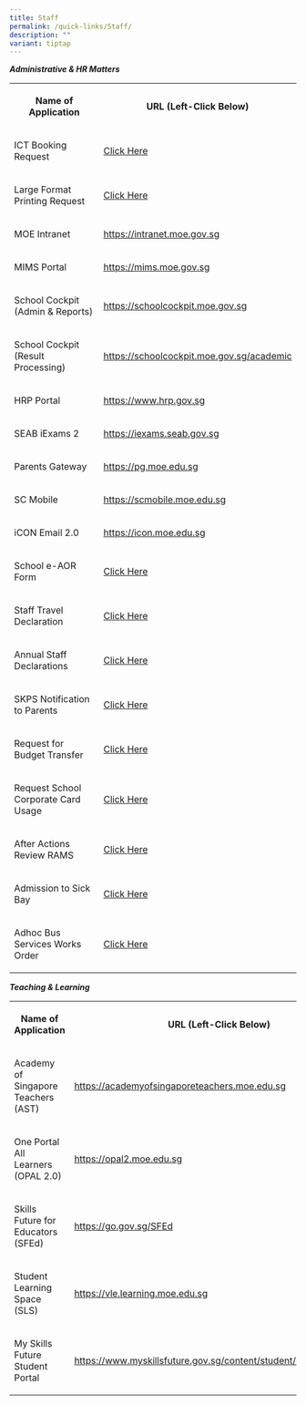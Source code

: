 ```yaml
---
title: Staff
permalink: /quick-links/Staff/
description: ""
variant: tiptap
---
```

<p><strong><em>Administrative &amp; HR Matters</em></strong>
</p>
<table style="minWidth: 50px">
<colgroup>
<col>
<col>
</colgroup>
<tbody>
<tr>
<th rowspan="1" colspan="1">
<p>Name of Application</p>
</th>
<th rowspan="1" colspan="1">
<p>URL (Left-Click Below)</p>
</th>
</tr>
<tr>
<td rowspan="1" colspan="1">
<p>ICT Booking Request</p>
</td>
<td rowspan="1" colspan="1">
<p><a href="https://sites.google.com/view/skps-ict-booking/home" rel="noopener noreferrer nofollow" target="_blank">Click Here</a>
</p>
</td>
</tr>
<tr>
<td rowspan="1" colspan="1">
<p>Large Format Printing Request</p>
</td>
<td rowspan="1" colspan="1">
<p><a href="https://form.gov.sg/675269d692955d9d630a4a95" rel="noopener noreferrer nofollow" target="_blank">Click Here</a>
</p>
</td>
</tr>
<tr>
<td rowspan="1" colspan="1">
<p>MOE Intranet</p>
</td>
<td rowspan="1" colspan="1">
<p><a href="https://intranet.moe.gov.sg" rel="noopener noreferrer nofollow" target="_blank">https://intranet.moe.gov.sg</a>
</p>
</td>
</tr>
<tr>
<td rowspan="1" colspan="1">
<p>MIMS Portal</p>
</td>
<td rowspan="1" colspan="1">
<p><a href="https://idp.mims.moe.gov.sg/nidp/saml2/sso" rel="noopener noreferrer nofollow" target="_blank">https://mims.moe.gov.sg</a>
</p>
</td>
</tr>
<tr>
<td rowspan="1" colspan="1">
<p>School Cockpit (Admin &amp; Reports)</p>
</td>
<td rowspan="1" colspan="1">
<p><a href="https://schoolcockpit.moe.gov.sg/" rel="noopener noreferrer nofollow" target="_blank">https://schoolcockpit.moe.gov.sg</a>
</p>
</td>
</tr>
<tr>
<td rowspan="1" colspan="1">
<p>School Cockpit (Result Processing)</p>
</td>
<td rowspan="1" colspan="1">
<p><a href="https://schoolcockpit.moe.gov.sg/academic" rel="noopener noreferrer nofollow" target="_blank">https://schoolcockpit.moe.gov.sg/academic</a>
</p>
</td>
</tr>
<tr>
<td rowspan="1" colspan="1">
<p>HRP Portal</p>
</td>
<td rowspan="1" colspan="1">
<p><a href="https://www.hrp.gov.sg/" rel="noopener noreferrer nofollow" target="_blank">https://www.hrp.gov.sg</a>
</p>
</td>
</tr>
<tr>
<td rowspan="1" colspan="1">
<p>SEAB iExams 2</p>
</td>
<td rowspan="1" colspan="1">
<p><a href="https://iexams.seab.gov.sg/" rel="noopener noreferrer nofollow" target="_blank">https://iexams.seab.gov.sg</a>
</p>
</td>
</tr>
<tr>
<td rowspan="1" colspan="1">
<p>Parents Gateway</p>
</td>
<td rowspan="1" colspan="1">
<p><a href="https://pg.moe.edu.sg/" rel="noopener noreferrer nofollow" target="_blank">https://pg.moe.edu.sg</a>
</p>
</td>
</tr>
<tr>
<td rowspan="1" colspan="1">
<p>SC Mobile</p>
</td>
<td rowspan="1" colspan="1">
<p><a href="https://scmobile.moe.edu.sg/" rel="noopener noreferrer nofollow" target="_blank">https://scmobile.moe.edu.sg</a>
</p>
</td>
</tr>
<tr>
<td rowspan="1" colspan="1">
<p>iCON Email 2.0</p>
</td>
<td rowspan="1" colspan="1">
<p><a href="https://icon.moe.edu.sg/" rel="noopener noreferrer nofollow" target="_blank">https://icon.moe.edu.sg</a>
</p>
</td>
</tr>
<tr>
<td rowspan="1" colspan="1">
<p>School e-AOR Form</p>
</td>
<td rowspan="1" colspan="1">
<p><a href="https://form.gov.sg/66b060b05113d1992dc34fca" rel="noopener nofollow" target="_blank">Click Here</a>
</p>
</td>
</tr>
<tr>
<td rowspan="1" colspan="1">
<p>Staff Travel Declaration</p>
</td>
<td rowspan="1" colspan="1">
<p><a href="https://form.gov.sg/62733627e9c5cf0013ce67fa" rel="noopener nofollow" target="_blank">Click Here</a>
</p>
</td>
</tr>
<tr>
<td rowspan="1" colspan="1">
<p>Annual Staff Declarations</p>
</td>
<td rowspan="1" colspan="1">
<p><a href="https://form.gov.sg/5fea7d94726893001346bc38" rel="noopener nofollow" target="_blank">Click Here</a>
</p>
</td>
</tr>
<tr>
<td rowspan="1" colspan="1">
<p>SKPS Notification to Parents</p>
</td>
<td rowspan="1" colspan="1">
<p><a href="https://form.gov.sg/5df0635c56ee870012b66ea2" rel="noopener nofollow" target="_blank">Click Here</a>
</p>
</td>
</tr>
<tr>
<td rowspan="1" colspan="1">
<p>Request for Budget Transfer</p>
</td>
<td rowspan="1" colspan="1">
<p><a href="https://form.gov.sg/68257735ee7d3f105825baa7" rel="noopener nofollow" target="_blank">Click Here</a>
</p>
</td>
</tr>
<tr>
<td rowspan="1" colspan="1">
<p>Request School Corporate Card Usage</p>
</td>
<td rowspan="1" colspan="1">
<p><a href="https://form.gov.sg/677252b85e9be3921c332a3a" rel="noopener nofollow" target="_blank">Click Here</a>
</p>
</td>
</tr>
<tr>
<td rowspan="1" colspan="1">
<p>After Actions Review RAMS</p>
</td>
<td rowspan="1" colspan="1">
<p><a href="https://form.gov.sg/65c4877049890253f8ce7084" rel="noopener nofollow" target="_blank">Click Here</a>
</p>
</td>
</tr>
<tr>
<td rowspan="1" colspan="1">
<p>Admission to Sick Bay</p>
</td>
<td rowspan="1" colspan="1">
<p><a href="https://form.gov.sg/650268142b93e60011fc36a7" rel="noopener nofollow" target="_blank">Click Here</a>
</p>
</td>
</tr>
<tr>
<td rowspan="1" colspan="1">
<p>Adhoc Bus Services Works Order</p>
</td>
<td rowspan="1" colspan="1">
<p><a href="https://go.gov.sg/skps-bus-booking-form" rel="noopener nofollow" target="_blank">Click Here</a>
</p>
</td>
</tr>
</tbody>
</table>
<p><strong><em>Teaching &amp; Learning</em></strong>
</p>
<table style="minWidth: 50px">
<colgroup>
<col>
<col>
</colgroup>
<tbody>
<tr>
<th rowspan="1" colspan="1">
<p>Name of Application</p>
</th>
<th rowspan="1" colspan="1">
<p>URL (Left-Click Below)</p>
</th>
</tr>
<tr>
<td rowspan="1" colspan="1">
<p>Academy of Singapore Teachers (AST)</p>
</td>
<td rowspan="1" colspan="1">
<p><a href="https://academyofsingaporeteachers.moe.edu.sg" rel="noopener noreferrer nofollow" target="_blank">https://academyofsingaporeteachers.moe.edu.sg</a>
</p>
</td>
</tr>
<tr>
<td rowspan="1" colspan="1">
<p>One Portal All Learners (OPAL 2.0)</p>
</td>
<td rowspan="1" colspan="1">
<p><a href="https://opal2.moe.edu.sg/" rel="noopener noreferrer nofollow" target="_blank">https://opal2.moe.edu.sg</a>
</p>
</td>
</tr>
<tr>
<td rowspan="1" colspan="1">
<p>Skills Future for Educators (SFEd)</p>
</td>
<td rowspan="1" colspan="1">
<p><a href="https://go.gov.sg/SFEd" rel="noopener noreferrer nofollow" target="_blank">https://go.gov.sg/SFEd</a>
</p>
</td>
</tr>
<tr>
<td rowspan="1" colspan="1">
<p>Student Learning Space (SLS)</p>
</td>
<td rowspan="1" colspan="1">
<p><a href="https://vle.learning.moe.edu.sg/" rel="noopener noreferrer nofollow" target="_blank">https://vle.learning.moe.edu.sg</a>
</p>
</td>
</tr>
<tr>
<td rowspan="1" colspan="1">
<p>My Skills Future Student Portal</p>
</td>
<td rowspan="1" colspan="1">
<p><a href="https://www.myskillsfuture.gov.sg/content/student/en/primary.html" rel="noopener noreferrer nofollow" target="_blank">https://www.myskillsfuture.gov.sg/content/student/en/primary.html</a>
</p>
</td>
</tr>
</tbody>
</table>
<p></p>